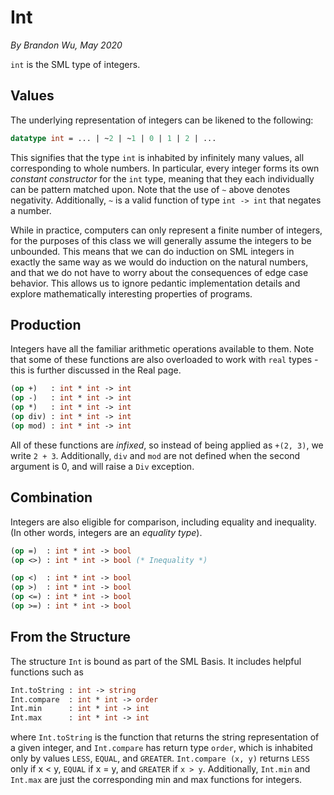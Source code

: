 # Int

_By Brandon Wu, May 2020_

`int` is the SML type of integers.

## Values

The underlying representation of integers can be likened to the following:

```sml
datatype int = ... | ~2 | ~1 | 0 | 1 | 2 | ...
```

This signifies that the type `int` is inhabited by infinitely many values, all corresponding to whole numbers. In particular, every integer forms its own _constant constructor_ for the `int` type, meaning that they each individually can be pattern matched upon. Note that the use of `~` above denotes negativity. Additionally, `~` is a valid function of type `int -> int` that negates a number.

While in practice, computers can only represent a finite number of integers, for the purposes of this class we will generally assume the integers to be unbounded. This means that we can do induction on SML integers in exactly the same way as we would do induction on the natural numbers, and that we do not have to worry about the consequences of edge case behavior. This allows us to ignore pedantic implementation details and explore mathematically interesting properties of programs.

## Production

Integers have all the familiar arithmetic operations available to them. Note that some of these functions are also overloaded to work with `real` types - this is further discussed in the Real page.

```sml
(op +)   : int * int -> int
(op -)   : int * int -> int
(op *)   : int * int -> int
(op div) : int * int -> int
(op mod) : int * int -> int
```

All of these functions are _infixed_, so instead of being applied as `+(2, 3)`, we write `2 + 3`. Additionally, `div` and `mod` are not defined when the second argument is 0, and will raise a `Div` exception.

## Combination

Integers are also eligible for comparison, including equality and inequality. (In other words, integers are an _equality type_).

```sml
(op =)  : int * int -> bool
(op <>) : int * int -> bool (* Inequality *)

(op <)  : int * int -> bool
(op >)  : int * int -> bool
(op <=) : int * int -> bool
(op >=) : int * int -> bool
```

## From the Structure

The structure `Int` is bound as part of the SML Basis. It includes helpful functions such as

```sml
Int.toString : int -> string
Int.compare  : int * int -> order
Int.min      : int * int -> int
Int.max      : int * int -> int
```

where `Int.toString` is the function that returns the string representation of a given integer, and `Int.compare` has return type `order`, which is inhabited only by values `LESS`, `EQUAL`, and `GREATER`. `Int.compare (x, y)` returns `LESS` only if x < y, `EQUAL` if x = y, and `GREATER` if `x > y`. Additionally, `Int.min` and `Int.max` are just the corresponding min and max functions for integers.
